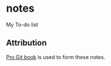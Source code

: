 # notes

My To-do list

## Attribution

[Pro Git book](https://git-scm.com/book/en/v2) is used to form these notes.
